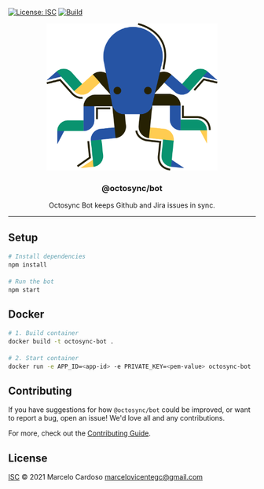 [![License: ISC](https://img.shields.io/badge/ISC-license-green)](LICENSE)
[![Build](https://github.com/marcelovicentegc/octosync/actions/workflows/build.yml/badge.svg)](https://github.com/marcelovicentegc/octosync/actions/workflows/build.yml)

<p align="center">
  <img alt="octosync logo" src="https://raw.githubusercontent.com/marcelovicentegc/octosync/main/assets/octosync.png" height="300" />
  <h3 align="center">@octosync/bot</h3>
  <p align="center">Octosync Bot keeps Github and Jira issues in sync.</p>
</p>

---

## Setup

```sh
# Install dependencies
npm install

# Run the bot
npm start
```

## Docker

```sh
# 1. Build container
docker build -t octosync-bot .

# 2. Start container
docker run -e APP_ID=<app-id> -e PRIVATE_KEY=<pem-value> octosync-bot
```

## Contributing

If you have suggestions for how `@octosync/bot` could be improved, or want to report a bug, open an issue! We'd love all and any contributions.

For more, check out the [Contributing Guide](CONTRIBUTING.md).

## License

[ISC](LICENSE) © 2021 Marcelo Cardoso <marcelovicentegc@gmail.com>
